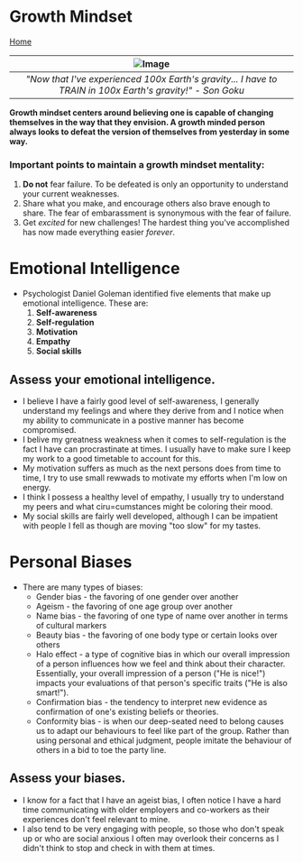 # Growth Mindset
[Home](https://github.com/micgreene/reading-notes#readme) 

| ![Image](https://live.staticflickr.com/6228/6291302238_86e360d89f.jpg) | 
|:--:| 
| *"Now that I've experienced 100x Earth's gravity... I have to TRAIN in 100x Earth's gravity!" - Son Goku* |

**Growth mindset centers around believing one is capable of changing themselves in the way that they envision. A growth minded person always looks to defeat the version of themselves from yesterday in some way.**

### Important points to maintain a growth mindset mentality:
1. **Do not** fear failure. To be defeated is only an opportunity to understand your current weaknesses.
1. Share what you make, and encourage others also brave enough to share. The fear of embarassment is synonymous with the fear of failure.
1. Get _excited_ for new challenges! The hardest thing you've accomplished has now made everything easier _forever_.


# Emotional Intelligence
  + Psychologist Daniel Goleman identified five elements that make up emotional intelligence. These are:
    1. **Self-awareness**
    2. **Self-regulation**
    3. **Motivation**
    4. **Empathy**
    5. **Social skills**

## **Assess your emotional intelligence.**
  + I believe I have a fairly good level of self-awareness, I generally understand my feelings and where they derive from and I notice when my ability to communicate in a postive manner has become compromised.
  + I belive my greatness weakness when it comes to self-regulation is the fact I have can procrastinate at times. I usually have to make sure I keep my work to a good timetable to account for this.
  + My motivation suffers as much as the next persons does from time to time, I try to use small rewwads to motivate my efforts when I'm low on energy.
  + I think I possess a healthy level of empathy, I usually try to understand my peers and what ciru=cumstances might be coloring their mood.
  + My social skills are fairly well developed, although I can be impatient with people I fell as though are moving "too slow" for my tastes.

# Personal Biases
  + There are many types of biases:
    + Gender bias - the favoring of one gender over another
    + Ageism - the favoring of one age group over another
    + Name bias - the favoring of one type of name over another in terms of cultural markers
    + Beauty bias - the favoring of one body type or certain looks over others
    + Halo effect - a type of cognitive bias in which our overall impression of a person influences how we feel and think about their character. Essentially, your overall impression of a person ("He is nice!") impacts your evaluations of that person's specific traits ("He is also smart!").
    + Confirmation bias - the tendency to interpret new evidence as confirmation of one's existing beliefs or theories.
    + Conformity bias - is when our deep-seated need to belong causes us to adapt our behaviours to feel like part of the group. Rather than using personal and ethical judgment, people imitate the behaviour of others in a bid to toe the party line.

## Assess your biases.
  + I know for a fact that I have an ageist bias, I often notice I have a hard time communicating with older employers and co-workers as their experiences don't feel relevant to mine.
  + I also tend to be very engaging with people, so those who don't speak up or who are social anxious I often may overlook their concerns as I didn't think to stop and check in with them at times.
